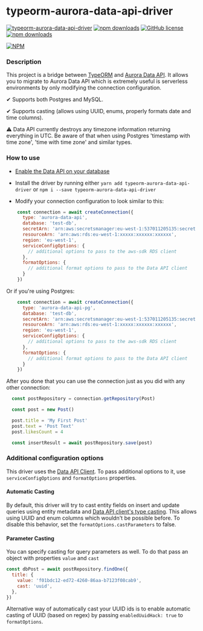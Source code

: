 # typeorm-aurora-data-api-driver

[![typeorm-aurora-data-api-driver](https://circleci.com/gh/ArsenyYankovsky/typeorm-aurora-data-api-driver.svg?style=shield)](https://app.circleci.com/pipelines/github/ArsenyYankovsky/typeorm-aurora-data-api-driver)
[![npm downloads](https://img.shields.io/npm/dw/typeorm-aurora-data-api-driver)](https://www.npmjs.com/package/typeorm-aurora-data-api-driver) 
[![GitHub license](https://img.shields.io/badge/license-MIT-blue.svg)](https://github.com/ArsenyYankovsky/typeorm-aurora-data-api-driver/blob/master/LICENSE)
[![npm downloads](https://img.shields.io/bundlephobia/minzip/typeorm-aurora-data-api-driver)](https://www.npmjs.com/package/typeorm-aurora-data-api-driver)


[![NPM](https://nodei.co/npm/typeorm-aurora-data-api-driver.png)](https://nodei.co/npm/typeorm-aurora-data-api-driver/)

### Description

This project is a bridge between [TypeORM](https://typeorm.io/#/) and [Aurora Data API](https://docs.aws.amazon.com/AmazonRDS/latest/AuroraUserGuide/data-api.html). It allows you to migrate to Aurora Data API which is extremely useful is serverless environments by only modifying the connection configuration. 

✔ Supports both Postgres and MySQL.

✔ Supports casting (allows using UUID, enums, properly formats date and time columns).

⚠ Data API currently destroys any timezone information returning everything in UTC. Be aware of that when using Postgres 'timestamp with time zone', 'time with time zone' and similar types.

### How to use

- [Enable the Data API on your database](https://docs.aws.amazon.com/AmazonRDS/latest/AuroraUserGuide/data-api.html)
- Install the driver by running either
`
yarn add typeorm-aurora-data-api-driver
`
or
`
npm i --save typeorm-aurora-data-api-driver
`

- Modify your connection configuration to look similar to this:

```js
    const connection = await createConnection({
      type: 'aurora-data-api',
      database: 'test-db',
      secretArn: 'arn:aws:secretsmanager:eu-west-1:537011205135:secret:xxxxxx/xxxxxx/xxxxxx',
      resourceArn: 'arn:aws:rds:eu-west-1:xxxxx:xxxxxx:xxxxxx',
      region: 'eu-west-1',
      serviceConfigOptions: {
        // additional options to pass to the aws-sdk RDS client
      },
      formatOptions: {
        // additional format options to pass to the Data API client
      }
    })
```

Or if you're using Postgres:


```js
    const connection = await createConnection({
      type: 'aurora-data-api-pg',
      database: 'test-db',
      secretArn: 'arn:aws:secretsmanager:eu-west-1:537011205135:secret:xxxxxx/xxxxxx/xxxxxx',
      resourceArn: 'arn:aws:rds:eu-west-1:xxxxx:xxxxxx:xxxxxx',
      region: 'eu-west-1',
      serviceConfigOptions: {
        // additional options to pass to the aws-sdk RDS client
      },
      formatOptions: {
        // additional format options to pass to the Data API client
      }
    })
```

After you done that you can use the connection just as you did with any other connection:

```js
  const postRepository = connection.getRepository(Post)

  const post = new Post()

  post.title = 'My First Post'
  post.text = 'Post Text'
  post.likesCount = 4

  const insertResult = await postRepository.save(post)
```


### Additional configuration options

This driver uses the [Data API Client](https://github.com/jeremydaly/data-api-client). To pass additional options to it, use `serviceConfigOptions` and `formatOptions` properties.

#### Automatic Casting

By default, this driver will try to cast entity fields on insert and update queries using entity metadata and [Data API client's type casting](https://github.com/jeremydaly/data-api-client#type-casting).
This allows using UUID and enum columns which wouldn't be possible before. To disable this behavior, set the `formatOptions.castParameters` to false.

#### Parameter Casting

You can specify casting for query parameters as well. To do that pass an object with properties `value` and `cast`

```js
const dbPost = await postRepository.findOne({
  title: {
    value: 'f01bdc12-ed72-4260-86aa-b7123f08cab9',
    cast: 'uuid',
  },
})
```

Alternative way of automatically cast your UUID ids is to enable automatic casting of UUID (based on regex) by passing `enabledUuidHack: true` to `formatOptions`.
